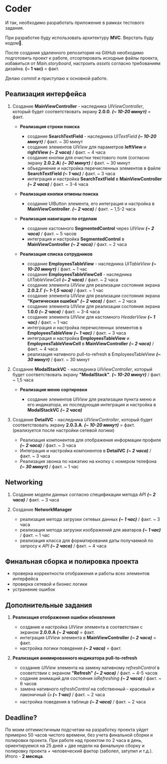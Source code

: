 # **Coder**

И так, необходимо разработать приложение в рамках тестового задания.

При разработке буду использовать архитектуру **MVC**. Верстать буду кодом:muscle:.

После создания удаленного репозитория на GitHub необходимо подготовить проект к работе, отсортировать исходные файлы проекта, избавиться от *Main.storyboard*, настроить *assets* согласно требованиям дизайна. **(~ 1 час)** = факт.

Делаю *commit* и приступаю к основной работе.

## Реализация интерфейса
1. Создание **MainViewController** - наследника *UIViewController*, который будет соответствовать экрану **2.0.0**. ***(~ 10-20 минут)*** = факт.
   
   - **Реализация строки поиска**
   
      - создание **SearchTextField** - наследника *UITextField* ***(~ 10-20 минут)*** / факт. ~ 30 минут
      - создание элементов *UIView* для параметров **leftView** и **rightView** ***(~ 2 часа)*** / факт. ~ 4 часа
      - создание кнопки для очистки текстового поля (согласно экрану **2.0.2.А**) ***(~ 30 минут)*** / факт. ~ 30 минут
      - объединение и настройка перечисленных элементов в файле **SearchTextField** ***(~ 1 час)*** / факт. ~ 3 часа
      - интеграция и настройка **SearchTextField** в **MainViewController** ***(~ 2 часа)*** / факт. ~ 3-4 часа
      
    - **Реализация кнопки отмены поиска** 
    
      - создание UIButton элемента, его интеграция и настройка в **MainViewController**. ***(~ 2 часа)***  / факт. ~ 1,5-2 часа
      
    - **Реализация навигации по отделам**
    
      - создание кастомного **SegmentedControl** через *UIView* ***(~ 2 часа)*** / факт. ~ 5 часов 
      - интеграция и настройка **SegmentedControl** в **MainViewController** ***(~ 2 часа)*** / факт. ~ 2 часа 
      
    - **Реализация списка сотрудников**
    
      - создание **EmployeesTableView** - наследника *UITableView* ***(~ 10-20 минут)*** / факт. ~ 1 час
      - создание **EmployeesTableViewCell** - наследника *UITableViewCell* ***(~ 2 часа)*** / факт. ~ 2 часа
      - создание элемента *UIView* для реализации состояния экрана **2.0.2.Г** ***(~ 1-1,5 часа)*** / факт. ~ 1 час
      - создание элемента *UIView* для реализации состояния экрана **"Критическая ошибка"** ***(~ 2 часа)*** / факт. ~ 2 часа
      - создание элемента *UIView* для реализации состояния экрана **1.0.0** ***(~ 2 часа)*** / факт. ~ 3-4 часа
      - создание элемента *UIView* для кастомного *HeaderView* ***(~ 1 час)*** / факт. ~ 1 час
      - интеграция и настройка перечисленных элементов в **EmployeesTableView** ***(~ 1 час)*** / факт. ~ 3 часа
      - интеграция и настройка **EmployeesTableView** и **EmployeesTableViewCell** в **MainViewController** ***(~ 2 часа)*** / факт. ~ 4 часа
      - реализация нативного pull-to-refresh в EmployeesTableView ***(~ 30 минут)*** / факт. ~ 30 минут
      
 2. Создание **ModalStackVC** - наследника *UIViewController*, который будет соответствовать экрану **"ModalStack"**. ***(~ 10-20 минут)*** / факт. ~ 1,5 часа
 
    - **Реализация меню сортировки**
    
      - создание элементов *UIView* для реализации пункта меню и его индикатора, их последующая интеграция и настройка в **ModalStackVC** ***(~ 2 часа)***
      
 3. Создание **DetailVC** - наследника *UIViewController*, который будет соответствовать экрану **2.0.3.А**. ***(~ 10-20 минут)*** = факт.
 (реализуется после настройки сетевой логики)
 
     - Реализация компонентов для отображения информации профиля ***(~ 2 часа)*** / факт. ~ 3 часа
     - Интеграция и настройка компонентов в **DetailVC**  ***(~ 2 часа)*** / факт. ~ 3 часа
     - Реализация звонка по нажатию на кнопку с номером телефона ***(~ 30 минут)*** / факт. ~ 1 час

 ## Networking
 1. Создание модели данных согласно спецификации метода *API* ***(~ 2 часа)*** / факт. ~ 3 часа
 2. Создание **NetworkManager** 
 
    - реализация метода загрузки сетевых данных ***(~ 1 час)*** / факт. ~ 3 часа
    - реализация метода загрузки изображений для аватаров ***(~ 1 час)*** / факт. ~ 1 час
    - реализация класса для форматирования даты получаемой по запросу к *API* ***(~ 2 часа)*** / факт. ~ 4 часа
 
    
## Финальная сборка и полировка проекта 
- проверка корректности отображения и работы всех элементов интерфейса 
- проверка сетевой и бизнес логики
- устранение ошибок

## Дополнительные задания 
1. **Реализация отображения ошибки обновления**
    
   - создание и настройка *UIView* элемента в соответствии с экраном **2.0.0.А** ***(~ 2 часа)*** = факт.
   - интеграция *UIView* элемента в **MainViewController** ***(~ 2 часа)*** = факт.
   - настройка логики поведения ***(~ 2 часа)*** = факт.
  
2. **Реализация анимированного индикатора pull-to-refresh**
  
    - создание *UIView* элемента на замену нативному *refreshControl* в сооветствии с экраном **"Refresh"** ***(~ 2 часа)*** / факт. ~ 4-5 часов
    - содание анимаций для состояния *isRefreshing* ***(~ 2 часа)*** / факт. ~ 6 часов
    - замена нативного *refreshControl* на собственный - красивый и лаконичный :+1: ***(~ 1 час)*** / факт. ~ 2 часа
    - настройка поведения в таблице ***(~ 2 часа)*** / факт. ~ 2 часа

## Deadline?
По моим оптимистичным подсчетам на разработку проекта уйдет примерно 50 часов чистого времени, без учета финальной сборки и полировки проекта. При работе над проектом по 2 часа в день, ориентируемся на 25 дней + две недели на финальную сборку и полировку проекта + человеческий фактор (заболел, затупил и т.д.). Итого - **2 месяца**. 





  

  
